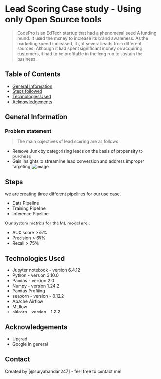 # Lead Scoring Case study - Using only Open Source tools
> CodePro is an EdTech startup that had a phenomenal seed A funding round. 
It used the money to increase its brand awareness. As the marketing spend increased, it got several leads from different sources. Although it had spent significant money on acquiring customers, it had to be profitable in the long run to sustain the business. 

## Table of Contents
* [General Information](#general-information)
* [Steps followed](#Steps)
* [Technologies Used](#technologies-used)
* [Acknowledgements](#acknowledgements)


## General Information
### Problem statement
> The main objectives of lead scoring are as follows:

* Remove Junk by categorising leads on the basis of propensity to purchase
* Gain insights to streamline lead conversion and address improper targeting
![image](https://github.com/SuryaBandari247/MLOps_Lead_Scoring_Open_Source/assets/128714777/78284251-4377-4b19-9561-1445995e05fc)



<!-- You don't have to answer all the questions - just the ones relevant to your project. -->

## Steps
we are creating three different pipelines for our use case.

* Data Pipeline
* Training Pipeline
* Inference Pipeline
  
Our system metrics for the ML model are :
* AUC score >75%
* Precision > 65%
* Recall > 75%

## Technologies Used
- Jupyter notebook - version 6.4.12
- Python - version 3.10.0
- Pandas - version 2.0
- Numpy - version 1.24.2
- Pandas Profiling
- seaborn - version - 0.12.2
- Apache Airflow
- MLflow
- sklearn - version - 1.2.2

## Acknowledgements
- Upgrad
- Google in general


## Contact
Created by [@suryabandari247] - feel free to contact me!
